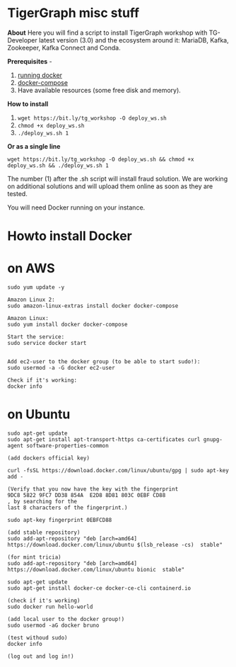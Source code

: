 # TigerGraph misc stuff

**About**
Here you will find a script to install TigerGraph workshop with TG-Developer latest version (3.0) and the ecosystem around it: MariaDB, Kafka, Zookeeper, Kafka Connect and Conda.

**Prerequisites** - 
1. [running docker](https://docs.docker.com/engine/install/)
2. [docker-compose](https://docs.docker.com/compose/install/)
3. Have available resources (some free disk and memory).

**How to install**
1. `wget https://bit.ly/tg_workshop -O deploy_ws.sh`
2. `chmod +x deploy_ws.sh`
3. `./deploy_ws.sh 1`

**Or as a single line**

`wget https://bit.ly/tg_workshop -O deploy_ws.sh && chmod +x deploy_ws.sh && ./deploy_ws.sh 1`

The number (1) after the .sh script will install fraud solution. We are working on additional solutions and will upload them online as soon as they are tested.

You will need Docker running on your instance.

Howto install Docker 
========================
# on AWS
```
sudo yum update -y

Amazon Linux 2:
sudo amazon-linux-extras install docker docker-compose

Amazon Linux:
sudo yum install docker docker-compose

Start the service:
sudo service docker start


Add ec2-user to the docker group (to be able to start sudo!):
sudo usermod -a -G docker ec2-user

Check if it's working:
docker info
```
# on Ubuntu
```
sudo apt-get update
sudo apt-get install apt-transport-https ca-certificates curl gnupg-agent software-properties-common
 
(add dockers official key)

curl -fsSL https://download.docker.com/linux/ubuntu/gpg | sudo apt-key add -

(Verify that you now have the key with the fingerprint
9DC8 5822 9FC7 DD38 854A  E2D8 8D81 803C 0EBF CD88
, by searching for the
last 8 characters of the fingerprint.)

sudo apt-key fingerprint 0EBFCD88

(add stable repository)
sudo add-apt-repository "deb [arch=amd64] https://download.docker.com/linux/ubuntu $(lsb_release -cs)  stable"

(for mint tricia)
sudo add-apt-repository "deb [arch=amd64] https://download.docker.com/linux/ubuntu bionic  stable"

sudo apt-get update
sudo apt-get install docker-ce docker-ce-cli containerd.io

(check if it's working)
sudo docker run hello-world

(add local user to the docker group!)
sudo usermod -aG docker bruno

(test withoud sudo)
docker info

(log out and log in!)
```
